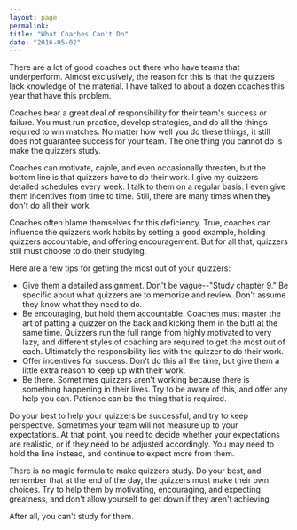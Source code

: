 ```yaml
---
layout: page
permalink: 
title: "What Coaches Can't Do"
date: "2016-05-02"
---
```


There are a lot of good coaches out there who have teams that underperform. Almost exclusively, the reason for this is that the quizzers lack knowledge of the material. I have talked to about a dozen coaches this year that have this problem.

Coaches bear a great deal of responsibility for their team's success or failure. You must run practice, develop strategies, and do all the things required to win matches. No matter how well you do these things, it still does not guarantee success for your team. The one thing you cannot do is make the quizzers study.

Coaches can motivate, cajole, and even occasionally threaten, but the bottom line is that quizzers have to do their work. I give my quizzers detailed schedules every week. I talk to them on a regular basis. I even give them incentives from time to time. Still, there are many times when they don't do all their work.

Coaches often blame themselves for this deficiency. True, coaches can influence the quizzers work habits by setting a good example, holding quizzers accountable, and offering encouragement. But for all that, quizzers still must choose to do their studying.

Here are a few tips for getting the most out of your quizzers:

- Give them a detailed assignment. Don't be vague--"Study chapter 9." Be specific about what quizzers are to memorize and review. Don't assume they know what they need to do.
- Be encouraging, but hold them accountable. Coaches must master the art of patting a quizzer on the back and kicking them in the butt at the same time. Quizzers run the full range from highly motivated to very lazy, and different styles of coaching are required to get the most out of each. Ultimately the responsibility lies with the quizzer to do their work.
- Offer incentives for success. Don't do this all the time, but give them a little extra reason to keep up with their work.
- Be there. Sometimes quizzers aren't working because there is something happening in their lives. Try to be aware of this, and offer any help you can. Patience can be the thing that is required.

Do your best to help your quizzers be successful, and try to keep perspective. Sometimes your team will not measure up to your expectations. At that point, you need to decide whether your expectations are realistic, or if they need to be adjusted accordingly. You may need to hold the line instead, and continue to expect more from them.

There is no magic formula to make quizzers study. Do your best, and remember that at the end of the day, the quizzers must make their own choices. Try to help them by motivating, encouraging, and expecting greatness, and don't allow yourself to get down if they aren't achieving.

After all, you can't study for them.
